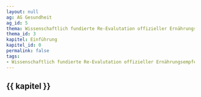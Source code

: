 ```yaml
---
layout: null
ag: AG Gesundheit
ag_id: 5
thema: Wissenschaftlich fundierte Re-Evalutation offizieller Ernährungsempfehlungen
thema_id: 3
kapitel: Einführung
kapitel_id: 0
permalink: false
tags:
- Wissenschaftlich fundierte Re-Evalutation offizieller Ernährungsempfehlungen
---
```


## {{ kapitel }}
